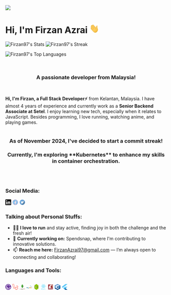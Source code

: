 [![](https://visitcount.itsvg.in/api?id=Firzan97&label=Profile%20Views&color=8&icon=5&pretty=true)](https://visitcount.itsvg.in)

<h1> 
  <b> 
    Hi, I'm Firzan Azrai <img src="https://github.com/Firzan97/Firzan97/blob/master/Hi.gif" width="30" height="30">
  </b>
</h1>

![Firzan97's Stats](https://github-readme-stats.vercel.app/api?username=Firzan97&theme=vue-dark&show_icons=true&hide_border=false&count_private=true)
![Firzan97's Streak](https://github-readme-streak-stats.herokuapp.com/?user=Firzan97&theme=vue-dark&hide_border=false)

![Firzan97's Top Languages](https://github-readme-stats.vercel.app/api/top-langs/?username=Firzan97&theme=vue-dark&show_icons=true&hide_border=false&layout=compact)

<br/>
<div align="center">
  <h3>A passionate developer from Malaysia!</h3>
</div>
<br/>

**Hi, I'm Firzan, a Full Stack Developer⚡** from Kelantan, Malaysia. I have almost 4 years of experience and currently work as a **Senior Backend Associate at Setel**. I enjoy learning new tech, especially when it relates to JavaScript. Besides programming, I love running, watching anime, and playing games.
<br/>
<br/>

<div align="center">
    <h3>As of November 2024, I've decided to start a <b>commit streak!</h3></b>
   <h3>Currently, I'm exploring <b>**Kubernetes**</b> to enhance my skills in container orchestration.</h3>
</div>
<br/>
<br/>


### **Social Media:**
<a href="https://www.linkedin.com/in/muhammad-firzan-azrai-4261141ab/"><img src="https://github.com/Firzan97/Firzan97/blob/master/linkedln.svg" width="18" height="18"></a>
<a href="https://www.facebook.com/FirzanNumber1/"><img src="https://github.com/Firzan97/Firzan97/blob/master/facebook.png" width="18" height="18"></a>
<a href="https://twitter.com/Firzan_Azrai"><img src="https://github.com/Firzan97/Firzan97/blob/master/twitter.png" width="18" height="18"></a>


### **Talking about Personal Stuffs:**

- 🏃‍♂️ **I love to run** and stay active, finding joy in both the challenge and the fresh air!
- 🔭 **Currently working on:** Spendsnap, where I'm contributing to innovative solutions.
- 📫 **Reach me here:** [FirzanAzrai97@gmail.com](mailto:FirzanAzrai97@gmail.com) — I’m always open to connecting and collaborating!


### **Languages and Tools:**
  <br/>
  <img src="https://github.com/Firzan97/Firzan97/blob/master/gatsby.png" width="18" height="18">
  <img src="https://github.com/Firzan97/Firzan97/blob/master/laravel.png" width="18" height="18">
  <img src="https://github.com/Firzan97/Firzan97/blob/master/mongodb.svg" width="18" height="18">
  <img src="https://github.com/Firzan97/Firzan97/blob/master/mysql.svg" width="18" height="18">
  <img src="https://github.com/Firzan97/Firzan97/blob/master/nodejs.jpg" width="18" height="18">
  <img src="https://github.com/Firzan97/Firzan97/blob/master/react.svg" width="18" height="18">
  <img src="https://github.com/Firzan97/Firzan97/blob/master/ror.png" width="18" height="18">
  <img src="https://github.com/Firzan97/Firzan97/blob/master/c++.png" width="18" height="18">
  <img src="https://github.com/Firzan97/Firzan97/blob/master/flutter.png" width="18" height="18">
